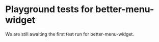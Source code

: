 # Playground tests for better-menu-widget
We are still awaiting the first test run for better-menu-widget.
